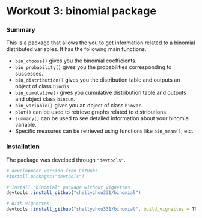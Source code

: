 # Workout 3: binomial package

### Summary
This is a package that allows the you to get information related to a binomial distributed variables. It has the following main functions. 

- `bin_choose()` gives you the binomial coefficients. 
- `bin_probability()` gives you the probabilities corresponding to successes. 
- `bin_distribution()` gives you the distribution table and outputs an object of class `bindis`. 
- `bin_cumulative()` gives you cumulative distribution table and outputs and object class `bincum`.
- `bin_variable()` gives you an object of class `binvar`.
- `plot()` can be used to retrieve graphs related to distributions.
- `summary()` can be used to see detailed information about your binomial variable.
- Specific measures can be retrieved using functions like `bin_mean()`, etc. 

### Installation
The package was develped through `"devtools"`.

```r
# development version from GitHub:
#install.packages("devtools") 

# install "binomial" package without vignettes
devtools::install_github("shellyzhou331/binomial")

# With vignettes
devtools::install_github("shellyzhou331/binomial", build_vignettes = TRUE)
```
